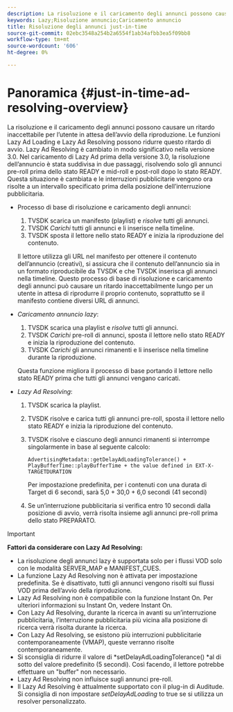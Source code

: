 ```yaml
---
description: La risoluzione e il caricamento degli annunci possono causare un ritardo inaccettabile per l’utente in attesa dell’avvio della riproduzione. Le funzioni Lazy Ad Loading e Lazy Ad Resolving possono ridurre questo ritardo di avvio. Lazy Ad Resolving è cambiato in modo significativo nella versione 3.0. Nel caricamento di Lazy Ad prima della versione 3.0, la risoluzione dell’annuncio è stata suddivisa in due passaggi, risolvendo solo gli annunci pre-roll prima dello stato READY e mid-roll e post-roll dopo lo stato READY. Questa situazione è cambiata e le interruzioni pubblicitarie vengono ora risolte a un intervallo specificato prima della posizione dell’interruzione pubblicitaria.
keywords: Lazy;Risoluzione annuncio;Caricamento annuncio
title: Risoluzione degli annunci just-in-time
source-git-commit: 02ebc3548a254b2a6554f1ab34afbb3ea5f09bb8
workflow-type: tm+mt
source-wordcount: '606'
ht-degree: 0%

---
```


# Panoramica {#just-in-time-ad-resolving-overview}

La risoluzione e il caricamento degli annunci possono causare un ritardo inaccettabile per l’utente in attesa dell’avvio della riproduzione. Le funzioni Lazy Ad Loading e Lazy Ad Resolving possono ridurre questo ritardo di avvio. Lazy Ad Resolving è cambiato in modo significativo nella versione 3.0. Nel caricamento di Lazy Ad prima della versione 3.0, la risoluzione dell’annuncio è stata suddivisa in due passaggi, risolvendo solo gli annunci pre-roll prima dello stato READY e mid-roll e post-roll dopo lo stato READY. Questa situazione è cambiata e le interruzioni pubblicitarie vengono ora risolte a un intervallo specificato prima della posizione dell’interruzione pubblicitaria.

* Processo di base di risoluzione e caricamento degli annunci:

   1. TVSDK scarica un manifesto (playlist) e *risolve* tutti gli annunci.
   1. TVSDK *Carichi* tutti gli annunci e li inserisce nella timeline.
   1. TVSDK sposta il lettore nello stato READY e inizia la riproduzione del contenuto.

  Il lettore utilizza gli URL nel manifesto per ottenere il contenuto dell’annuncio (creativi), si assicura che il contenuto dell’annuncio sia in un formato riproducibile da TVSDK e che TVSDK inserisca gli annunci nella timeline. Questo processo di base di risoluzione e caricamento degli annunci può causare un ritardo inaccettabilmente lungo per un utente in attesa di riprodurre il proprio contenuto, soprattutto se il manifesto contiene diversi URL di annunci.

* *Caricamento annuncio lazy*:

   1. TVSDK scarica una playlist e *risolve* tutti gli annunci.
   1. TVSDK *Carichi* pre-roll di annunci, sposta il lettore nello stato READY e inizia la riproduzione del contenuto.
   1. TVSDK *Carichi* gli annunci rimanenti e li inserisce nella timeline durante la riproduzione.

  Questa funzione migliora il processo di base portando il lettore nello stato READY prima che tutti gli annunci vengano caricati.

* *Lazy Ad Resolving*:

   1. TVSDK scarica la playlist.
   1. TVSDK risolve e carica tutti gli annunci pre-roll, sposta il lettore nello stato READY e inizia la riproduzione del contenuto.
   1. TVSDK risolve e ciascuno degli annunci rimanenti si interrompe singolarmente in base al seguente calcolo:

      `AdvertisingMetadata::getDelayAdLoadingTolerance() + PlayBufferTime::playBufferTime + the value defined in EXT-X-TARGETDURATION`

      Per impostazione predefinita, per i contenuti con una durata di Target di 6 secondi, sarà 5,0 + 30,0 + 6,0 secondi (41 secondi)

   1. Se un’interruzione pubblicitaria si verifica entro 10 secondi dalla posizione di avvio, verrà risolta insieme agli annunci pre-roll prima dello stato PREPARATO.

>[!IMPORTANT]
>
>**Fattori da considerare con Lazy Ad Resolving:**
>
>* La risoluzione degli annunci lazy è supportata solo per i flussi VOD solo con le modalità SERVER_MAP e MANIFEST_CUES.
>* La funzione Lazy Ad Resolving non è attivata per impostazione predefinita. Se è disattivato, tutti gli annunci vengono risolti sui flussi VOD prima dell’avvio della riproduzione.
>* Lazy Ad Resolving non è compatibile con la funzione Instant On. Per ulteriori informazioni su Instant On, vedere Instant On.
>* Con Lazy Ad Resolving, durante la ricerca in avanti su un’interruzione pubblicitaria, l’interruzione pubblicitaria più vicina alla posizione di ricerca verrà risolta durante la ricerca.
>* Con Lazy Ad Resolving, se esistono più interruzioni pubblicitarie contemporaneamente (VMAP), queste verranno risolte contemporaneamente.
>* Si sconsiglia di ridurre il valore di *setDelayAdLoadingTolerance() *al di sotto del valore predefinito (5 secondi). Così facendo, il lettore potrebbe effettuare un &quot;buffer&quot; non necessario.
>* Lazy Ad Resolving non influisce sugli annunci pre-roll.
>* Il Lazy Ad Resolving è attualmente supportato con il plug-in di Auditude. Si consiglia di non impostare *setDelayAdLoading* to true se si utilizza un resolver personalizzato.
>
